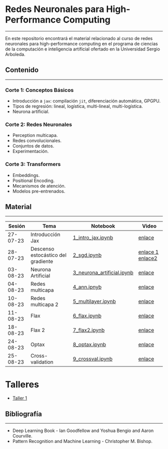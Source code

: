 # Redes Neuronales para High-Performance Computing
---

En este repositorio encontrará el material relacionado al curso de redes neuronales para high-performance computing en el programa de ciencias de la computación e inteligencia artificial ofertado en la Universidad Sergio Arboleda.

## Contenido
---

### Corte 1: Conceptos Básicos

- Introducción a `jax`: compilación `jit`, diferenciación automática, GPGPU.
- Tipos de regresión: lineal, logística, multi-lineal, multi-logística.
- Neurona artificial.

### Corte 2: Redes Neuronales

- Perception multicapa.
- Redes convolucionales.
- Conjuntos de datos.
- Experimentación.

### Corte 3: Transformers

- Embeddings.
- Positional Encoding.
- Mecanismos de atención.
- Modelos pre-entrenados.


## Material
---

| Sesión | Tema | Notebook | Video |
| --- | --- | --- | --- |
| 27-07-23 | Introducción Jax | [1_intro_jax.ipynb](https://github.com/juselara1/usa_neural_networks/blob/main/src/1_intro_jax.ipynb) | [enlace](https://drive.google.com/file/d/1k5NshKXbQ4XlNrzzznrtnYPCfu4N7Xg-/view?usp=sharing) |
| 28-07-23 | Descenso estocástico del gradiente | [2_sgd.ipynb](https://github.com/juselara1/usa_neural_networks/blob/main/src/2_sgd.ipynb) | [enlace 1](https://drive.google.com/file/d/1lrsew2o77j2OS3nxaptVqqBGe7ukkFVl/view?usp=sharing) [enlace2](https://drive.google.com/file/d/17IKvT5n-3rf1IVyUORHQmcImjzpXCpyK/view?usp=sharing) |
| 03-08-23 | Neurona Artificial | [3_neurona_artificial.ipynb](https://github.com/juselara1/usa_neural_networks/blob/main/src/3_neurona_artificial.ipynb) | [enlace](https://drive.google.com/file/d/1kZjKJcrdH2N0q_iTZLqvhm9w7UqJNhuL/view?usp=drive_link) |
| 04-08-23 | Redes multicapa | [4_ann.ipnyb](https://github.com/juselara1/usa_neural_networks/blob/main/src/4_ann.ipynb) | [enlace](https://drive.google.com/file/d/1kcpcINyOz2YJdT_Tlqr1YMwUb4pKPRhn/view?usp=drive_link) |
| 10-08-23 | Redes multicapa 2 | [5_multilayer.ipynb](https://github.com/juselara1/usa_neural_networks/blob/main/src/5_multilayer.ipynb) | [enlace](https://drive.google.com/file/d/1UlqBOYX9adCr768fHAW-3Z91Fu4D3xuz/view?usp=drive_link) |
| 11-08-23 | Flax | [6_flax.ipynb](https://github.com/juselara1/usa_neural_networks/blob/main/src/6_flax.ipynb) | [enlace](https://drive.google.com/file/d/14jX0IyDbwOjdqLf7U9S7Ncq6p567HYP9/view?usp=drive_link) |
| 18-08-23 | Flax 2 | [7_flax2.ipynb](https://github.com/juselara1/usa_neural_networks/blob/main/src/7_flax2.ipynb) | [enlace]() |
| 24-08-23 | Optax | [8_optax.ipynb](https://github.com/juselara1/usa_neural_networks/blob/main/src/8_optax.ipynb) | [enlace](https://drive.google.com/file/d/1QG-MzCz1y_J29LYZm1umCcW6ozq4pUd0/view?usp=drive_link) |
| 25-08-23 | Cross-validation | [9_crossval.ipynb](https://github.com/juselara1/usa_neural_networks/blob/main/src/9_crossval.ipynb) | [enlace](https://drive.google.com/file/d/19Rm-F4G5vH_nD0Y9Y3SwqWMkJZ940kcA/view?usp=drive_link) |

# Talleres

- [Taller 1](https://github.com/juselara1/usa_neural_networks/blob/main/src/taller1.ipynb)

## Bibliografía
---

- Deep Learning Book - Ian Goodfellow and Yoshua Bengio and Aaron Courville.
- Pattern Recognition and Machine Learning - Christopher M. Bishop.
